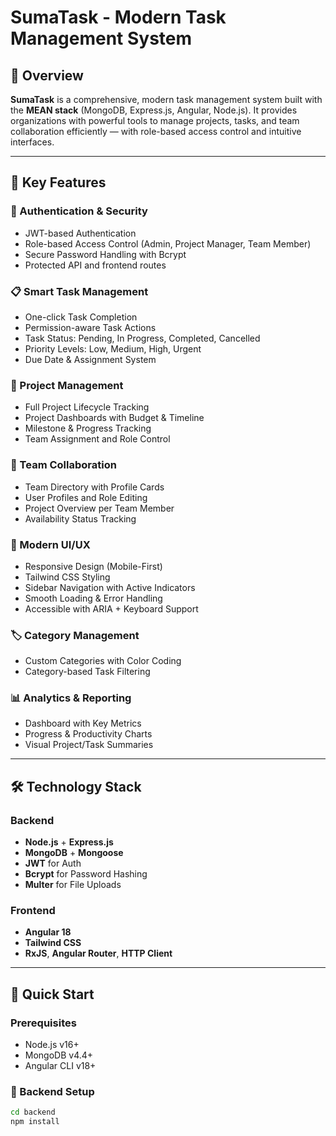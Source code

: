 # SumaTask - Modern Task Management System

## 🧠 Overview

**SumaTask** is a comprehensive, modern task management system built with the **MEAN stack** (MongoDB, Express.js, Angular, Node.js). It provides organizations with powerful tools to manage projects, tasks, and team collaboration efficiently — with role-based access control and intuitive interfaces.

---

## 🚀 Key Features

### 🔐 Authentication & Security
- JWT-based Authentication
- Role-based Access Control (Admin, Project Manager, Team Member)
- Secure Password Handling with Bcrypt
- Protected API and frontend routes

### 📋 Smart Task Management
- One-click Task Completion
- Permission-aware Task Actions
- Task Status: Pending, In Progress, Completed, Cancelled
- Priority Levels: Low, Medium, High, Urgent
- Due Date & Assignment System

### 🎯 Project Management
- Full Project Lifecycle Tracking
- Project Dashboards with Budget & Timeline
- Milestone & Progress Tracking
- Team Assignment and Role Control

### 👥 Team Collaboration
- Team Directory with Profile Cards
- User Profiles and Role Editing
- Project Overview per Team Member
- Availability Status Tracking

### 🎨 Modern UI/UX
- Responsive Design (Mobile-First)
- Tailwind CSS Styling
- Sidebar Navigation with Active Indicators
- Smooth Loading & Error Handling
- Accessible with ARIA + Keyboard Support

### 🏷️ Category Management
- Custom Categories with Color Coding
- Category-based Task Filtering

### 📊 Analytics & Reporting
- Dashboard with Key Metrics
- Progress & Productivity Charts
- Visual Project/Task Summaries

---

## 🛠 Technology Stack

### Backend
- **Node.js** + **Express.js**
- **MongoDB** + **Mongoose**
- **JWT** for Auth
- **Bcrypt** for Password Hashing
- **Multer** for File Uploads

### Frontend
- **Angular 18**
- **Tailwind CSS**
- **RxJS**, **Angular Router**, **HTTP Client**

---

## 📝 Quick Start

### Prerequisites
- Node.js v16+
- MongoDB v4.4+
- Angular CLI v18+

### 🔧 Backend Setup
```bash
cd backend
npm install
